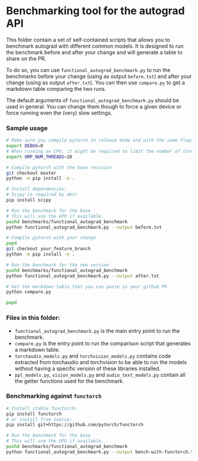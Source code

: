 # Benchmarking tool for the autograd API

This folder contain a set of self-contained scripts that allows you to benchmark autograd with different common models.
It is designed to run the benchmark before and after your change and will generate a table to share on the PR.

To do so, you can use `functional_autograd_benchmark.py` to run the benchmarks before your change (using as output `before.txt`) and after your change (using as output `after.txt`).
You can then use `compare.py` to get a markdown table comparing the two runs.

The default arguments of `functional_autograd_benchmark.py` should be used in general. You can change them though to force a given device or force running even the (very) slow settings.

### Sample usage

```bash
# Make sure you compile pytorch in release mode and with the same flags before/after
export DEBUG=0
# When running on CPU, it might be required to limit the number of cores to avoid oversubscription
export OMP_NUM_THREADS=10

# Compile pytorch with the base revision
git checkout master
python -m pip install -e .

# Install dependencies:
# Scipy is required by detr
pip install scipy

# Run the benchmark for the base
# This will use the GPU if available.
pushd benchmarks/functional_autograd_benchmark
python functional_autograd_benchmark.py --output before.txt

# Compile pytorch with your change
popd
git checkout your_feature_branch
python -m pip install -e .

# Run the benchmark for the new version
pushd benchmarks/functional_autograd_benchmark
python functional_autograd_benchmark.py --output after.txt

# Get the markdown table that you can paste in your github PR
python compare.py

popd

```

### Files in this folder:
- `functional_autograd_benchmark.py` is the main entry point to run the benchmark.
- `compare.py` is the entry point to run the comparison script that generates a markdown table.
- `torchaudio_models.py` and `torchvision_models.py`  contains code extracted from torchaudio and torchvision to be able to run the models without having a specific version of these libraries installed.
- `ppl_models.py`, `vision_models.py` and `audio_text_models.py` contain all the getter functions used for the benchmark.


### Benchmarking against `functorch`

```bash
# Install stable functorch:
pip install functorch
# or install from source:
pip install git+https://github.com/pytorch/functorch

# Run the benchmark for the base
# This will use the GPU if available.
pushd benchmarks/functional_autograd_benchmark
python functional_autograd_benchmark.py --output bench-with-functorch.txt
```
